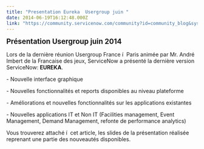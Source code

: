```yaml
---
title: "Presentation Eureka  Usergroup juin "
date: 2014-06-19T16:12:48.000Z
link: "https://community.servicenow.com/community?id=community_blog&sys_id=623deae5dbd0dbc01dcaf3231f961949"
---
```

<p><span style="font-size: 14pt;"><strong>Présentation Usergroup juin 2014</strong></span></p><p></p><p>Lors de la dernière réunion Usergroup France í  Paris animée par Mr. André Imbert de la Francaise des jeux, ServiceNow a présenté la dernière version ServiceNow: <strong>EUREKA</strong>.</p><p></p><p>- Nouvelle interface graphique </p><p>- Nouvelles fonctionnalités et reports disponibles au niveau plateforme</p><p>- Améliorations et nouvelles fonctionnalités sur les applications existantes </p><p>- Nouvelles applications IT et Non IT (Facilities management, Event Management, Demand Management, refonte de performance analytics) </p><p></p><p>Vous trouverez attaché í  cet article, les slides de la présentation réalisée reprenant une partie des nouveautés disponibles.</p>